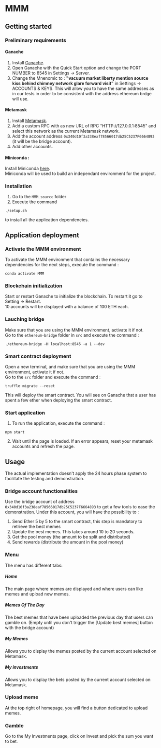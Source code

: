 # **MMM**

## Getting started  


### Preliminary requirements 

#### Ganache
1. Install [Ganache](https://www.trufflesuite.com/ganache).
2. Open Ganache with the Quick Start option and change the PORT NUMBER to 8545 in Settings -> Server.
3. Change the Mnenomic to : **"vacuum market liberty mention source kiss behind chimney network glare forward visit"** in Settings -> ACCOUNTS & KEYS. This will allow you to have the same addresses as in our tests in order to be consistent with the address ethereum brdge will use.


#### Metamask  
1. Install [Metamask](https://metamask.io/).
2. Add a custom RPC with as new URL of RPC "HTTP://127.0.0.1:8545" and select this network as the current Metamask network.
3. Add the account address ```0x340d10f3a238eaf78566017db25C5237F6664893``` (it will be the bridge account).
4. Add other accounts.

#### Miniconda :
Install Miniconda  [here](https://docs.conda.io/en/latest/miniconda.html). \
Miniconda will be used to build an independant environment for the project.


### Installation 
1. Go to the ```MMM_source``` folder
2. Execute the command 
```
./setup.sh
```
to install all the application dependencies.


## Application deployment 

### Activate the MMM environment
To activate the MMM environment that contains the necessary dependencies for the next steps, execute the command :
```
conda activate MMM
```


### Blockchain initialization 
Start or restart Ganache to initialize the blockchain. To restart it go to Setting -> Restart. \
10 accounts will be displayed with a balance of 100 ETH each.


### Lauching bridge 
Make sure that you are using the MMM environment, activate it if not. \
Go to the ```ethereum-bridge``` folder in ```src``` and execute the command :
```
./ethereum-bridge -H localhost:8545 -a 1 --dev
```


### Smart contract deployment 
Open a new terminal, and make sure that you are using the MMM environment, activate it if not. \
Go to the ```src``` folder and execute the command :
```
truffle migrate --reset
```
This will deploy the smart contract. You will see on Ganache that a user has spent a few ether when deploying the smart contract.


### Start application 
1. To run the application, execute the command : 
```
npm start
```
2. Wait until the page is loaded. If an error appears, reset your metamask accounts and refresh the page.




## Usage 
The actual implementation doesn't apply the 24 hours phase system to facilitate the testing and demonstration. 



### Bridge account functionalities
Use the bridge account of address ```0x340d10f3a238eaf78566017db25C5237F6664893``` to get a few tools to ease the demonstration.
Under this account, you will have the possibility to : 
1. Send Ether 5 by 5 to the smart contract, this step is mandatory to retrieve the best memes
2. Update the best memes. This takes around 10 to 20 seconds.
3. Get the pool money (the amount to be split and distributed)
4. Send rewards (distribute the amount in the pool money)



### Menu 
The menu has different tabs:

##### Home 
The main page where memes are displayed and where users can like memes and upload new memes.

##### Memes Of The Day
The best memes that have been uploaded the previous day that users can gamble on. (Empty until you don't trigger the [Update best memes] button with the bridge account)

##### My Memes
Allows you to display the memes posted by the current account selected on Metamask.

##### My investments 
Allows you to display the bets posted by the current account selected on Metamask.

### Upload meme
At the top right of homepage, you will find a button dedicated to upload memes.

### Gamble 
Go to the My Investments page, click on Invest and pick the sum you want to bet.

